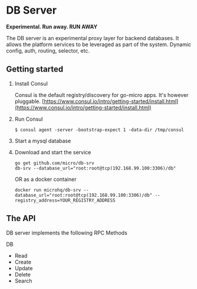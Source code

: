 # DB Server

**Experimental. Run away. RUN AWAY**

The DB server is an experimental proxy layer for backend databases. It allows the platform services to be leveraged 
as part of the system. Dynamic config, auth, routing, selector, etc.

## Getting started

1. Install Consul

	Consul is the default registry/discovery for go-micro apps. It's however pluggable.
	[https://www.consul.io/intro/getting-started/install.html](https://www.consul.io/intro/getting-started/install.html)

2. Run Consul
	```
	$ consul agent -server -bootstrap-expect 1 -data-dir /tmp/consul
	```

3. Start a mysql database

4. Download and start the service

	```shell
	go get github.com/micro/db-srv
	db-srv --database_url="root:root@tcp(192.168.99.100:3306)/db"
	```

	OR as a docker container

	```shell
	docker run microhq/db-srv --database_url="root:root@tcp(192.168.99.100:3306)/db" --registry_address=YOUR_REGISTRY_ADDRESS
	```

## The API
DB server implements the following RPC Methods

DB
- Read
- Create
- Update
- Delete
- Search
